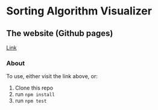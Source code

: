 # Sorting Algorithm Visualizer

## The website (Github pages)
[Link](https://guanglinwei.github.io/Sorting-Visualizer/)

### About
To use, either visit the link above, or:
1. Clone this repo
1. run `npm install`
1. run `npm test`
